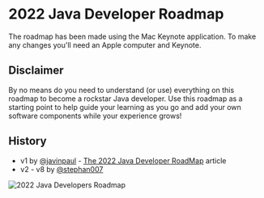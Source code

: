 # 2022 Java Developer Roadmap
The roadmap has been made using the Mac Keynote application. To make any changes you'll need an Apple computer and Keynote.

## Disclaimer

By no means do you need to understand (or use) everything on this roadmap to become a rockstar Java developer. Use this roadmap as a starting point to help guide your learning as you go and add your own software components while your experience grows!

## History

* v1 by [@javinpaul](https://twitter.com/javinpaul) - [The 2022 Java Developer RoadMap](https://javarevisited.blogspot.com/2019/10/the-java-developer-roadmap.html) article
* v2 - v8 by [@stephan007](https://twitter.com/stephan007)

![2022 Java Developers Roadmap](https://github.com/devoxx/JavaRoadmap2022/blob/main/JavaRoadmapV8.jpg)

